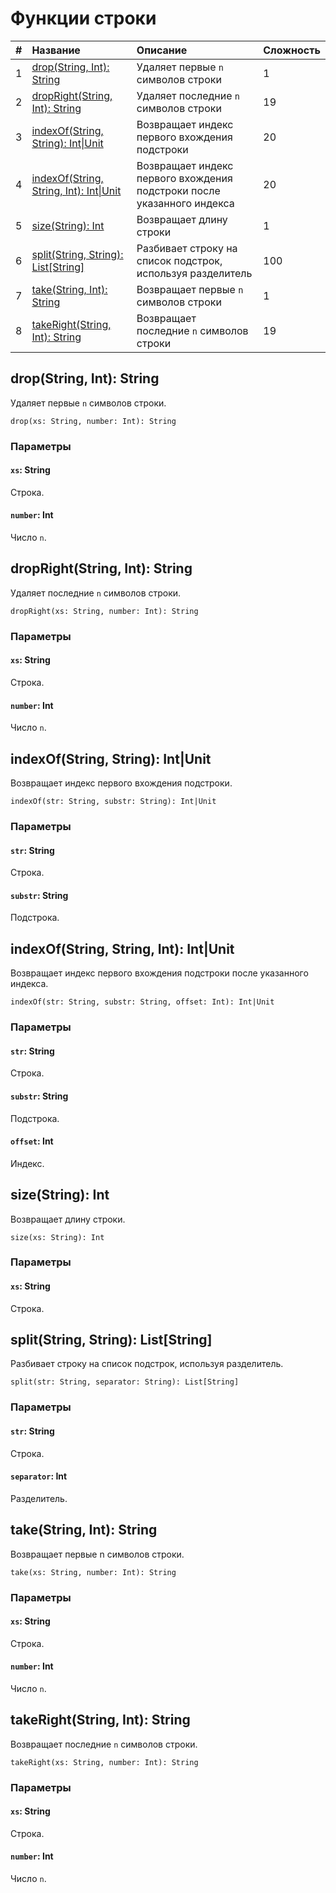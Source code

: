 # Функции строки

| # | Название | Описание | Сложность |
| :--- | :--- | :--- | :--- |
| 1 | [drop(String, Int): String](#drop)  | Удаляет первые `n` символов строки | 1 |
| 2 | [dropRight(String, Int): String](#drop-right)  | Удаляет последние `n` символов строки | 19 |
| 3 | [indexOf(String, String): Int&#124;Unit](#index-of-first)  | Возвращает индекс первого вхождения подстроки  | 20 |
| 4 | [indexOf(String, String, Int): Int&#124;Unit](#index-after-index)  | Возвращает индекс первого вхождения подстроки после указанного индекса | 20 |
| 5 | [size(String): Int](#size)  | Возвращает длину строки | 1 |
| 6 | [split(String, String): List[String]](#split)  | Разбивает строку на список подстрок, используя разделитель | 100 |
| 7 | [take(String, Int): String](#take)  | Возвращает первые `n` символов строки | 1 |
| 8 | [takeRight(String, Int): String](#take-right)  | Возвращает последние `n` символов строки | 19 |

## drop(String, Int): String<a id=drop></a>

Удаляет первые `n` символов строки.

``` ride
drop(xs: String, number: Int): String
```

### Параметры

#### `xs`: String

Строка.

#### `number`: Int

Число `n`.

## dropRight(String, Int): String<a id=drop-right></a>

Удаляет последние `n` символов строки.

``` ride
dropRight(xs: String, number: Int): String
```

### Параметры

#### `xs`: String

Строка.

#### `number`: Int

Число `n`.

## indexOf(String, String): Int&#124;Unit<a id=index-of></a>

Возвращает индекс первого вхождения подстроки.

``` ride
indexOf(str: String, substr: String): Int|Unit
```

### Параметры

#### `str`: String

Строка.

#### `substr`: String

Подстрока.

## indexOf(String, String, Int): Int&#124;Unit<a id=index-of></a>

Возвращает индекс первого вхождения подстроки после указанного индекса.

``` ride
indexOf(str: String, substr: String, offset: Int): Int|Unit
```

### Параметры

#### `str`: String

Строка.

#### `substr`: String

Подстрока.

#### `offset`: Int

Индекс.

## size(String): Int<a id=size></a>

Возвращает длину строки.

``` ride
size(xs: String): Int
```

### Параметры

#### `xs`: String

Строка.

## split(String, String): List[String]<a id=split></a>

Разбивает строку на список подстрок, используя разделитель.

``` ride
split(str: String, separator: String): List[String]
```

### Параметры

#### `str`: String

Строка.

#### `separator`: Int

Разделитель.

## take(String, Int): String<a id=take></a>

Возвращает первые n символов строки.

``` ride
take(xs: String, number: Int): String
```

### Параметры

#### `xs`: String

Строка.

#### `number`: Int

Число `n`.

## takeRight(String, Int): String<a id=take-right></a>

Возвращает последние `n` символов строки.

``` ride
takeRight(xs: String, number: Int): String
```

### Параметры

#### `xs`: String

Строка.

#### `number`: Int

Число `n`.
